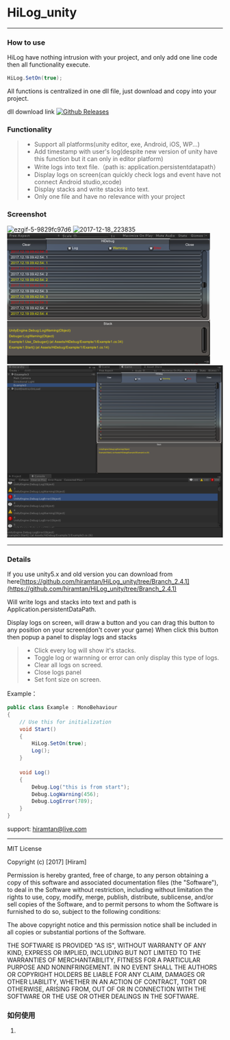 # HiLog_unity
----------------------

### How to use
HiLog have nothing intrusion with your project, and only add one line code then all functionality execute.
```csharp
HiLog.SetOn(true);
```
All functions is centralized in one dll file, just download and copy into your project.

dll download link [![Github Releases](https://img.shields.io/github/downloads/atom/atom/total.svg)](https://github.com/hiramtan/HiLog_unity/releases)

### Functionality
>- Support all platforms(unity editor, exe, Android, iOS, WP...)
>- Add timestamp with user's log(despite new version of unity have this function but it can only in editor platform)
>- Write logs into text file.（path is: application.persistentdatapath）
>- Display logs on screen(can quickly check logs and event have not connect Android studio,xcode)
>- Display stacks and write stacks into text.
>- Only one file and have no relevance with your project

### Screenshot
![ezgif-5-9829fc97d6](others/ezgif-5-9829fc97d6.gif)
![2017-12-18_223835](others/2017-12-18_223835.png)
![Image15](others/Image15.png)
![Image17](others/Image17.png)

-------------------

### Details

If you use unity5.x and old version you can download from here[https://github.com/hiramtan/HiLog_unity/tree/Branch_2.4.1](https://github.com/hiramtan/HiLog_unity/tree/Branch_2.4.1)

Will write logs and stacks into text and path is Application.persistentDataPath.

Display logs on screen, will draw a button and you can drag this button to any position on your screen(don't cover your game)
When click this button then popup a panel to display logs and stacks

>- Click every log will show it's stacks.
>- Toggle log or warnning or error can only display this type of logs.
>- Clear all logs on screed.
>- Close logs panel
>- Set font size on screen.

Example：
```csharp
public class Example : MonoBehaviour
{
    // Use this for initialization
    void Start()
    {
        HiLog.SetOn(true);
        Log();
    }

    void Log()
    {
        Debug.Log("this is from start");
        Debug.LogWarning(456);
        Debug.LogError(789);
    }
}
```


support: hiramtan@live.com

***********

MIT License

Copyright (c) [2017] [Hiram]

Permission is hereby granted, free of charge, to any person obtaining a copy
of this software and associated documentation files (the "Software"), to deal
in the Software without restriction, including without limitation the rights
to use, copy, modify, merge, publish, distribute, sublicense, and/or sell
copies of the Software, and to permit persons to whom the Software is
furnished to do so, subject to the following conditions:

The above copyright notice and this permission notice shall be included in all
copies or substantial portions of the Software.

THE SOFTWARE IS PROVIDED "AS IS", WITHOUT WARRANTY OF ANY KIND, EXPRESS OR
IMPLIED, INCLUDING BUT NOT LIMITED TO THE WARRANTIES OF MERCHANTABILITY,
FITNESS FOR A PARTICULAR PURPOSE AND NONINFRINGEMENT. IN NO EVENT SHALL THE
AUTHORS OR COPYRIGHT HOLDERS BE LIABLE FOR ANY CLAIM, DAMAGES OR OTHER
LIABILITY, WHETHER IN AN ACTION OF CONTRACT, TORT OR OTHERWISE, ARISING FROM,
OUT OF OR IN CONNECTION WITH THE SOFTWARE OR THE USE OR OTHER DEALINGS IN THE
SOFTWARE.



### 如何使用
1. 


